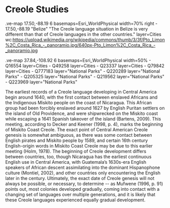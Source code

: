 # Creole Studies

.ve-map 17.50,-88.19 6 basemaps=Esri_WorldPhysical width=70% right
    - 17.50,-88.19 "Belize" "The Creole language situation in Belize is very different than that of Creole languages in the other countries." layer=Cities wc:https://upload.wikimedia.org/wikipedia/commons/thumb/3/3f/Pto_Limon%2C_Costa_Rica_-_panoramio.jpg/640px-Pto_Limon%2C_Costa_Rica_-_panoramio.jpg
    
    
.ve-map 37.84,-108.92 6 basemaps=Esri_WorldPhysical width=50%
    - Q16554 layer=Cities
    - Q49258 layer=Cities
    - Q23337 layer=Cities
    - Q79842 layer=Cities
    - Q777183 layer="National Parks"
    - Q220289 layer="National Parks"
    - Q205325 layer="National Parks"
    - Q219562 layer="National Parks"
    - Q223969 layer="National Parks"



The earliest records of a Creole language developing in Central America begin around 1640, with the first contact between enslaved Africans and the Indigenous Miskito people on the coast of Nicaragua. This African group had been forcibly enslaved around 1627 by English Puritan settlers on the island of Old Providence, and were shipwrecked on the Miskito coast while escaping a 1641 Spanish takeover of the island (Bartens, 2009). This meeting, according to Decker and Keener (1998, p. 4), marks the beginning of Miskito Coast Creole. The exact point of Central American Creole genesis is somewhat ambiguous, as there was some contact between English pirates and Miskito people by 1589, and certain 16th century English-origin words in Miskito Coast Creole may be due to this earlier meeting (Holm, 1978). The beginning of Creole development differs between countries, too, though Nicaragua has the earliest continuous English use in Central America, with Guatemala’s 1630s-era English speakers of African descent assimilating into the dominant Hispanophone culture (Montiel, 2002), and other countries only encountering the English later in the century. Ultimately, the exact date of Creole genesis will not always be possible, or necessary, to determine -- as Mufwene (1996, p. 91) points out, most colonies developed gradually, coming into contact with a changing set of languages over multiple generations, and it is likely that these Creole languages experienced equally gradual development. 



